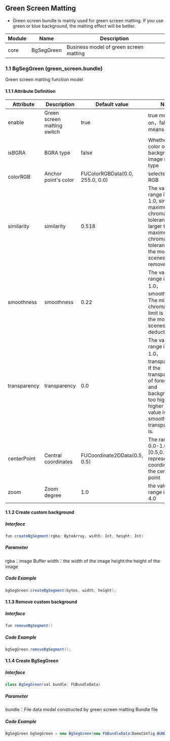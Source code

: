 

## Green Screen Matting

-  Green screen bundle is mainly used for green screen matting. If you use green or blue background, the matting effect will be better.

| Module | Name               |  Description                                                 |
| ------ | ---------------------- | ---------------------------------------------------------- |
| core | BgSegGreen |  Business model of green screen matting                                          |


### 1.1 BgSegGreen (green_screen.bundle)

Green screen matting function model

#### 1.1.1 Attribute Definition
| Attribute | Description | Default value        |  Note|
| ------ | --------- |---- | ------------- |
| enable |Green screen matting switch|    true  | true means on，false means off|
| isBGRA | BGRA type   | false | Whether the color of the background image is BGRA type|
| colorRGB | Anchor point's color   | FUColorRGBData(0.0, 255.0, 0.0) | selected color RGB|
| similarity | similarity   | 0.518 | The value range is 0.0-1.0, similarity: maximum chroma tolerance. The larger the maximum chroma tolerance is, the more the scenes will be removed|
| smoothness | smoothness   |  0.22  | The value range is 0.0-1.0，smoothness：The minimum chromaticity limit is larger, the more the scenes will be deducted |
| transparency | transparency   | 0.0 | The value range is 0.0-1.0，transparency：If the transparency of foreground and background is too high, the higher the value is, the smoother the transparency is.|
| centerPoint | Central coordinates   | FUCoordinate2DData(0.5, 0.5) | The range is 0.0-1.0, [0.5,0.5] represents the coordinates of the center point|
| zoom | Zoom degree   | 1.0 | the value range is 0.25-4.0|


#### 1.1.2 Create custom background
##### Interface
```java
fun createBgSegment(rgba: ByteArray, width: Int, height: Int)
```
##### Parameter
rgba：image Buffer
width：the width of the image
height:the height of the image
##### Code Example
```java
bgSegGreen.createBgSegment(bytes, width, height);
```
#### 1.1.3  Remove custom background
##### Interface
```java
fun removeBgSegment()
```
##### Code Example
```java
bgSegGreen.removeBgSegment();
```

#### 1.1.4 Create BgSegGreen
##### Interface 
```java
class BgSegGreen(val bundle: FUBundleData)
```
##### Parameter
bundle：File data model constructed by green screen matting Bundle file

##### Code Example
```java
BgSegGreen bgSegGreen = new BgSegGreen(new FUBundleData(DemoConfig.BUNDLE_BG_SEG_GREEN));
```

